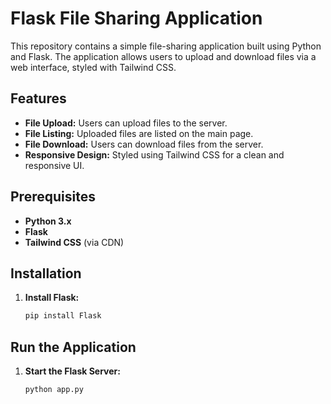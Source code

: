 
# Flask File Sharing Application

This repository contains a simple file-sharing application built using Python and Flask. The application allows users to upload and download files via a web interface, styled with Tailwind CSS.

## Features

- **File Upload:** Users can upload files to the server.
- **File Listing:** Uploaded files are listed on the main page.
- **File Download:** Users can download files from the server.
- **Responsive Design:** Styled using Tailwind CSS for a clean and responsive UI.

## Prerequisites

- **Python 3.x**
- **Flask**
- **Tailwind CSS** (via CDN)

## Installation

1. **Install Flask:**

   ```sh
   pip install Flask
   ```

## Run the Application

1. **Start the Flask Server:**

   ```sh
   python app.py
   ```


